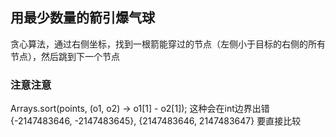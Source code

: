 ## 用最少数量的箭引爆气球

贪心算法，通过右侧坐标，找到一根箭能穿过的节点（左侧小于目标的右侧的所有节点），然后跳到下一个节点

### 注意注意
 Arrays.sort(points, (o1, o2) ->  o1[1] - o2[1]);
 这种会在int边界出错{-2147483646, -2147483645}, {2147483646, 2147483647}
 要直接比较